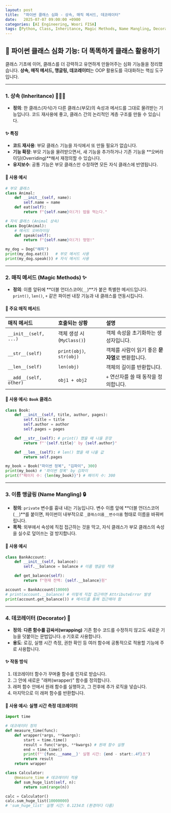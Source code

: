 ```yaml
---
layout: post
title:  "파이썬 클래스 심화 - 상속, 매직 메서드, 데코레이터"
date:   2025-07-07 09:00:00 +0900
categories: [AI Engineering, Woori FISA]
tags: [Python, Class, Inheritance, Magic Methods, Name Mangling, Decorator, '#우리FIS아카데미', '#우리FISA', '#AI엔지니어링', '#K-디지털트레이닝', '#우리에프아이에스', '#글로벌소프트웨어캠퍼스']
---
```


## 🐍 파이썬 클래스 심화 기능: 더 똑똑하게 클래스 활용하기

클래스 기초에 이어, 클래스를 더 강력하고 유연하게 만들어주는 심화 기능들을 정리했습니다. **상속, 매직 메서드, 맹글링, 데코레이터**는 OOP 활용도를 극대화하는 핵심 도구입니다.

---

### 1. 상속 (Inheritance) 👨‍👩‍👧

- **정의**: 한 클래스(자식)가 다른 클래스(부모)의 속성과 메서드를 그대로 물려받는 기능입니다. 코드 재사용에 좋고, 클래스 간의 논리적인 계층 구조를 만들 수 있습니다.

#### ✨ 특징
- **코드 재사용**: 부모 클래스 기능을 자식에서 또 만들 필요가 없습니다.
- **기능 확장**: 부모 기능을 물려받으면서, 새 기능을 추가하거나 기존 기능을 **오버라이딩(Overriding)**해서 재정의할 수 있습니다.
- **유지보수**: 공통 기능은 부모 클래스만 수정하면 모든 자식 클래스에 반영됩니다.

#### 📝 사용 예시

```python
# 부모 클래스
class Animal:
    def __init__(self, name):
        self.name = name
    def eat(self):
        return f"{self.name}이(가) 밥을 먹는다."

# 자식 클래스 (Animal 상속)
class Dog(Animal):
    # 메서드 오버라이딩
    def speak(self):
        return f"{self.name}이(가) 멍멍!"

my_dog = Dog("해피")
print(my_dog.eat())   # 부모 메서드 사용
print(my_dog.speak()) # 자식 메서드 사용
```

---

### 2. 매직 메서드 (Magic Methods) ✨

- **정의**: 이름 앞뒤에 **더블 언더스코어(`__`)**가 붙은 특별한 메서드입니다. `print()`, `len()`, `+` 같은 파이썬 내장 기능과 내 클래스를 연동시킵니다.

#### 📝 주요 매직 메서드

| 매직 메서드 | 호출되는 상황 | 설명 |
| :--- | :--- | :--- |
| `__init__(self, ...)` | 객체 생성 시 (`MyClass()`) | 객체 속성을 초기화하는 생성자입니다. |
| `__str__(self)` | `print(obj)`, `str(obj)` | 객체를 사람이 읽기 좋은 **문자열**로 변환합니다. |
| `__len__(self)` | `len(obj)` | 객체의 길이를 반환합니다. |
| `__add__(self, other)`| `obj1 + obj2` | `+` 연산자를 쓸 때 동작을 정의합니다. |

#### 📝 사용 예시: `Book` 클래스

```python
class Book:
    def __init__(self, title, author, pages):
        self.title = title
        self.author = author
        self.pages = pages

    def __str__(self): # print() 했을 때 나올 문장
        return f"'{self.title}' by {self.author}"

    def __len__(self): # len() 했을 때 나올 값
        return self.pages

my_book = Book("파이썬 정복", "김파이", 300)
print(my_book) # '파이썬 정복' by 김파이
print(f"페이지 수: {len(my_book)}") # 페이지 수: 300
```

---

### 3. 이름 맹글링 (Name Mangling) 🔒

- **정의**: `private` 변수를 흉내 내는 기능입니다. 변수 이름 앞에 **더블 언더스코어(`__`)**를 붙이면, 파이썬이 내부적으로 `_클래스이름__변수이름` 형태로 이름을 바꿔버립니다.
- **목적**: 외부에서 속성에 직접 접근하는 것을 막고, 자식 클래스가 부모 클래스의 속성을 실수로 덮어쓰는 걸 방지합니다.

#### 📝 사용 예시

```python
class BankAccount:
    def __init__(self, balance):
        self.__balance = balance # 이름 맹글링 적용

    def get_balance(self):
        return f"현재 잔액: {self.__balance}원"

account = BankAccount(10000)
# print(account.__balance) # 이렇게 직접 접근하면 AttributeError 발생
print(account.get_balance()) # 메서드를 통해 접근해야 함
```

---

### 4. 데코레이터 (Decorator) 🎨

- **정의**: **다른 함수를 감싸서(wrapping)** 기존 함수 코드를 수정하지 않고도 새로운 기능을 덧붙이는 문법입니다. `@` 기호로 사용합니다.
- **용도**: 로깅, 실행 시간 측정, 권한 확인 등 여러 함수에 공통적으로 적용할 기능에 주로 사용합니다.

#### ✨ 작동 방식
1. 데코레이터 함수가 꾸며줄 함수를 인자로 받습니다.
2. 그 안에 새로운 "래퍼(wrapper)" 함수를 정의합니다.
3. 래퍼 함수 안에서 원래 함수를 실행하고, 그 전후에 추가 로직을 넣습니다.
4. 마지막으로 이 래퍼 함수를 반환합니다.

#### 📝 사용 예시: 실행 시간 측정 데코레이터

```python
import time

# 데코레이터 정의
def measure_time(func):
    def wrapper(*args, **kwargs):
        start = time.time()
        result = func(*args, **kwargs) # 원래 함수 실행
        end = time.time()
        print(f"'{func.__name__}' 실행 시간: {end - start:.4f}초")
        return result
    return wrapper

class Calculator:
    @measure_time # 데코레이터 적용
    def sum_huge_list(self, n):
        return sum(range(n))

calc = Calculator()
calc.sum_huge_list(10000000)
# 'sum_huge_list' 실행 시간: 0.1234초 (환경마다 다름)
```
